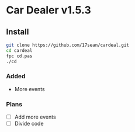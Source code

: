 # Car Dealer v1.5.3

## Install
```bash
git clone https://github.com/17sean/cardeal.git
cd cardeal
fpc cd.pas
./cd
```

### Added
- More events

### Plans
- [ ] Add more events
- [ ] Divide code

